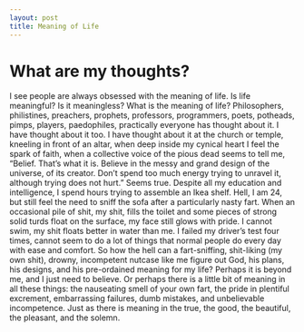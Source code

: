 ```yaml
---
layout: post
title: Meaning of Life
---
```


# What are my thoughts?

I see people are always obsessed with the meaning of life. Is life meaningful? Is it meaningless? What is the meaning of life? Philosophers, philistines, preachers, prophets, professors, programmers, poets, potheads, pimps, players, paedophiles, practically everyone has thought about it. I have thought about it too. I have thought about it at the church or temple, kneeling in front of an altar, when deep inside my cynical heart I feel the spark of faith, when a collective voice of the pious dead seems to tell me, “Belief. That’s what it is. Believe in the messy and grand design of the universe, of its creator. Don’t spend too much energy trying to unravel it, although trying does not hurt.” Seems true. Despite all my education and intelligence, I spend hours trying to assemble an Ikea shelf. Hell, I am 24, but still feel the need to sniff the sofa after a particularly nasty fart. When an occasional pile of shit, my shit, fills the toilet and some pieces of strong solid turds float on the surface, my face still glows with pride. I cannot swim, my shit floats better in water than me. I failed my driver’s test four times, cannot seem to do a lot of things that normal people do every day with ease and comfort. So how the hell can a fart-sniffing, shit-liking (my own shit), drowny, incompetent nutcase like me figure out God, his plans, his designs, and his pre-ordained meaning for my life? Perhaps it is beyond me, and I just need to believe. Or perhaps there is a little bit of meaning in all these things: the nauseating smell of your own fart, the pride in plentiful excrement, embarrassing failures, dumb mistakes, and unbelievable incompetence. Just as there is meaning in the true, the good, the beautiful, the pleasant, and the solemn.      


